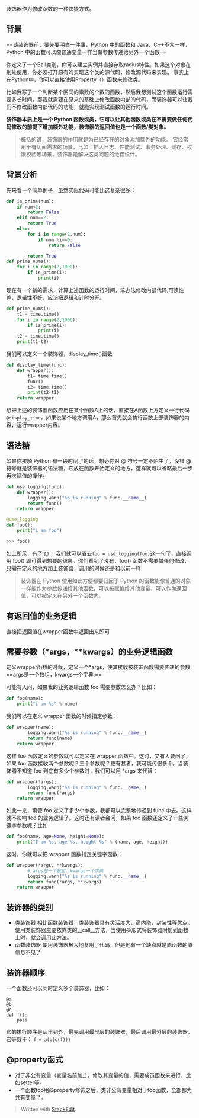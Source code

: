 装饰器作为修改函数的一种快捷方式。
## 背景
==谈装饰器前，要先要明白一件事，Python 中的函数和 Java、C++不太一样，Python 中的函数可以像普通变量一样当做参数传递给另外一个函数==

你定义了一个Ball类别，你可以建立实例并直接存取radius特性。如果这个对象在别处使用，你必须打开原有的实现这个类的源代码，修改源代码来实现。
事实上在Python中，你可以直接使用Property（）函数来修改类。

比如我写了一个判断某个区间的素数的个数的函数，然后我想测试这个函数运行需要多长时间，那我就需要在原来的基础上修改函数内部的代码，而装饰器可以让我们不修改函数内部代码的功能，就能实现测试函数的运行时间。

**装饰器本质上是一个 Python 函数或类，它可以让其他函数或类在不需要做任何代码修改的前提下增加额外功能，装饰器的返回值也是一个函数/类对象。**
>概括的讲，装饰器的作用就是为已经存在的对象添加额外的功能。
>它经常用于有切面需求的场景，比如：插入日志、性能测试、事务处理、缓存、权限校验等场景，装饰器是解决这类问题的绝佳设计。

## 背景分析
先来看一个简单例子，虽然实际代码可能比这复杂很多：
```py
def is_prime(num):
    if num<2:
        return False
    elif num==2:
        return True
    else:
        for i in range(2,num):
            if num %i==0:
                return False

        return True
def prime_nums():
    for i in range(2,1000):
        if is_prime(i):
            print(i)
```
现在有一个新的需求，计算上述函数的运行时间，笨办法修改内部代码,可读性差，逻辑性不好，应该把逻辑和计时分开。

```py
def prime_nums():
    t1 = time.time()
    for i in range(2,1000):
        if is_prime(i):
            print(i)
    t2 = time.time()
    print(t1-t2)
```
我们可以定义一个装饰器，display_time()函数
```py
def display_time(func):
    def wrapper():
        t1= time.time()
        func()
        t2= time.time()
        print(t2-t1)
    return wrapper
```
想把上述的装饰器函数应用在某个函数A上的话，直接在A函数上方定义一行代码`@display_time`，如果说某个地方调用A，那么首先就会执行函数上部装饰器的内容，运行wrapper内容。

## 语法糖
如果你接触 Python 有一段时间了的话，想必你对 @ 符号一定不陌生了，没错 @ 符号就是装饰器的语法糖，它放在函数开始定义的地方，这样就可以省略最后一步再次赋值的操作。
```python
def use_logging(func):
    def wrapper():
        logging.warn("%s is running" % func.__name__)
        return func()
    return wrapper

@use_logging
def foo():
    print("i am foo")

>>> foo()
```
如上所示，有了 @ ，我们就可以省去`foo = use_logging(foo)`这一句了，直接调用 foo() 即可得到想要的结果。你们看到了没有，foo() 函数不需要做任何修改，只需在定义的地方加上装饰器，调用的时候还是和以前一样
>装饰器在 Python 使用如此方便都要归因于 Python 的函数能像普通的对象一样能作为参数传递给其他函数，可以被赋值给其他变量，可以作为返回值，可以被定义在另外一个函数内。

## 有返回值的业务逻辑
直接把返回值在wrapper函数中返回出来即可
## 需要参数（\*args，\**kwargs）的业务逻辑函数
定义wrapper函数的时候，定义一个\*args，使其接收被装饰函数需要传递的参数
==args是一个数组，kwargs一个字典.==

可能有人问，如果我的业务逻辑函数 foo 需要参数怎么办？比如：
```python
def foo(name):
    print("i am %s" % name)
```
我们可以在定义 wrapper 函数的时候指定参数：
```python
def wrapper(name):
        logging.warn("%s is running" % func.__name__)
        return func(name)
    return wrapper
```
这样 foo 函数定义的参数就可以定义在 wrapper 函数中。这时，又有人要问了，如果 foo 函数接收两个参数呢？三个参数呢？更有甚者，我可能传很多个。当装饰器不知道 foo 到底有多少个参数时，我们可以用 \*args 来代替：
```python
def wrapper(*args):
        logging.warn("%s is running" % func.__name__)
        return func(*args)
    return wrapper
```
如此一来，甭管 foo 定义了多少个参数，我都可以完整地传递到 func 中去。这样就不影响 foo 的业务逻辑了。这时还有读者会问，如果 foo 函数还定义了一些关键字参数呢？比如：
```python
def foo(name, age=None, height=None):
    print("I am %s, age %s, height %s" % (name, age, height))
```
这时，你就可以把 wrapper 函数指定关键字函数：
```python
def wrapper(*args, **kwargs):
        # args是一个数组，kwargs一个字典
        logging.warn("%s is running" % func.__name__)
        return func(*args, **kwargs)
    return wrapper
```
## 装饰器的类别
- 类装饰器
相比函数装饰器，类装饰器具有灵活度大，高内聚，封装性等优点。使用类装饰器主要依靠类的__call__方法，当使用@形式将装饰器附加到函数上时，就会调用此方法。
- 函数装饰器
使用装饰器极大地复用了代码，但是他有一个缺点就是原函数的原信息不见了
## 装饰器顺序
一个函数还可以同时定义多个装饰器，比如：
```
@a
@b
@c
def f():
	pass
```
它的执行顺序是从里到外，最先调用最里层的装饰器，最后调用最外层的装饰器，它等效于：
`f = a(b(c(f)))`
## @property函式
- 对于非公有变量（变量名前加_），修改其变量的值，需要成员函数来进行，比如setter等。
- 一个函数foo用@property修饰之后，类非公有变量相对于foo函数，全部都为共有变量了。
> Written with [StackEdit](https://stackedit.io/).
<!--stackedit_data:
eyJoaXN0b3J5IjpbLTYxMTI2MTE1NF19
-->
